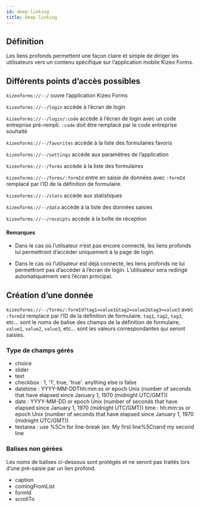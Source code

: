 ```yaml
---
id: deep-linking
title: Deep linking
---
```


## Définition

Les liens profonds permettent une façon claire et simple de diriger les utilisateurs vers un contenu spécifique sur l’application mobile Kizeo Forms.

## Différents points d’accès possibles

`kizeoforms://--/` ouvre l’application Kizeo Forms

`kizeoforms://--/login` accède à l’écran de login

`kizeoforms://--/login/:code` accède à l’écran de login avec un code entreprise pré-rempli. `:code` doit être remplacé par le code entreprise souhaité

`kizeoforms://--/favorites` accède à la liste des formulaires favoris

`kizeoforms://--/settings` accède aux paramètres de l’application

`kizeoforms://--/forms` accède à la liste des formulaires

`kizeoforms://--/forms/:formId` entre en saisie de données avec `:formId` remplacé par l’ID de la définition de formulaire.

`kizeoforms://--/stats` accède aux statistiques

`kizeoforms://--/data` accède à la liste des données saisies

`kizeoforms://--/receipts` accède à la boîte de réception

#### Remarques

- Dans le cas où l’utilsateur n’est pas encore connecté, les liens profonds lui permettront d’accèder uniquement à la page de login.

- Dans le cas où l’utilsateur est déjà connecté, les liens profonds ne lui permettront pas d’accèder à l’écran de login. L’utilisateur sera redirigé automatiquement vers l’écran principal.

## Création d’une donnée

`kizeoforms://--/forms/:formId?tag1=value1&tag2=value2&tag3=value3`
avec `:formId` remplacé par l’ID de la définition de formulaire.
`tag1`, `tag2`, `tag3`, etc... sont le noms de balise des champs de la définition de formulaire, `value1`, `value2`, `value3`, etc... sont les valeurs correspondantes qui seront saisies.

### Type de champs gérés

- choice
- slider
- text
- checkbox : 1, '1', true, 'true'. anything else is false
- datetime : YYYY-MM-DDThh:mm:ss or epoch Unix (number of seconds that have elapsed since January 1, 1970 (midnight UTC/GMT))
- date : YYYY-MM-DD or epoch Unix (number of seconds that have elapsed since January 1, 1970 (midnight UTC/GMT))
  time : hh:mm:ss or epoch Unix (number of seconds that have elapsed since January 1, 1970 (midnight UTC/GMT))
- textarea : use %5Cn for line-break (ex: My first line%5Cnand my second line

### Balises non gérées

Les noms de balises ci-dessous sont protégés et ne seront pas traités lors d’une pré-saisie par un lien profond.

- caption
- comingFromList
- formId
- scrollTo
